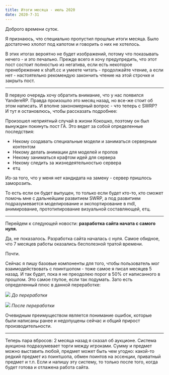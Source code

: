 ```yaml
---
title: Итоги месяца - июль 2020
date: 2020-7-31
---
```


Доброго времени суток.

Я признаюсь, что специально пропустил прошлые итоги месяца. Было достаточно хлопот под капотом и говорить о них не хотелось.

В этих итогах вероятно не будет изображений, потому что показывать нечего - и это печально. Прежде всего я хочу предупредить, что этот пост состоит полностью из негатива, если есть некоторое пренебрежение к shaft.cc и умеете читать - продолжайте чтение, а если нет - настоятельно рекомендую закончить чтение на этой строчке и закрыть пост.

* * *

В первую очередь хочу обратить внимание, что у нас появился YandereRP. Правда произошло это месяц назад, но все-же стоит об этом написать. И вполне закономерный вопрос - что теперь с SWRP?  
И тут я остановлюсь, чтобы рассказать подробнее:

Произошел неприятный случай в жизни Кокошко, поэтому он был вынужден покинуть пост ГА. Это ведет за собой определенные последствия:

*   Некому создавать специальные модели и заниматься серверным контентом
*   Некому делать анимации для моделей и пропов
*   Некому заниматься крафтом идей для сервера
*   Некому следить за жизнедеятельностью сервера
*   етц

Из-за того, что у меня нет кандидата на замену - сервер пришлось заморозить.

То есть если он будет выпущен, то только если будет кто-то, кто сможет помочь мне с дальнейшим развитием SWRP, а под развитием подразумевается моделирование и экспортирование в mdl, анимирование, прототипирование визуальной составляющей, етц.

* * *

Перейдем к следующей новости: **разработка сайта начата с самого нуля.**

Да, не показалось. Разработка сайта началась с нуля. Самое обидное, что 7 месяцев работы оказались бесполезной тратой времени.

Почти.

Сейчас я пишу базовые компоненты для того, чтобы пользователь мог взаимодействовать с поинтшопом - тоже самое я писал месяцев 5 назад. И так будет, пока я не преодолею порог в 50% от написанного в прошлом. Это самое глупое, если так подумать. Зато есть определенный плюс в данной переработке:

![](https://digital-garden.website.yandexcloud.net/images/archives/shaftcc/12cbc510-92d6-4fe1-ae5d-d01a257beff0.png)
*До переработки*

![](https://digital-garden.website.yandexcloud.net/images/archives/shaftcc/c94f1eeb-d490-43d4-993a-d53c59ed0166.png)
*После переработки*

Очевидным преимуществом является понимание ошибок, которые были написаны ранее и недопущены сейчас и общий прирост производительности.

* * *

Теперь пара вбросов: 2 месяца назад я сказал об аукционе. Система аукциона подразумевает торги между игроками. Сумму и предмет можно выставить любой, предмет может быть чем угодно: какой-то редкий предмет из поинтшопа, обмен поинтов на эссенции, приватный предмет и т.п. Если и напишу эту систему, то только после того, когда будет готова и отлажена работа сайта.
